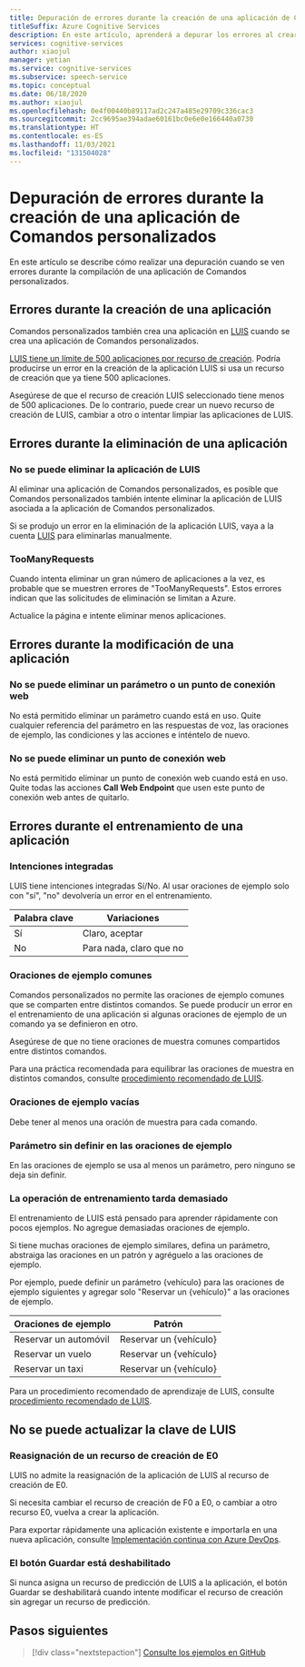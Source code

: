 ```yaml
---
title: Depuración de errores durante la creación de una aplicación de Comandos personalizados (versión preliminar)
titleSuffix: Azure Cognitive Services
description: En este artículo, aprenderá a depurar los errores al crear una aplicación de Comandos personalizados.
services: cognitive-services
author: xiaojul
manager: yetian
ms.service: cognitive-services
ms.subservice: speech-service
ms.topic: conceptual
ms.date: 06/18/2020
ms.author: xiaojul
ms.openlocfilehash: 0e4f00440b89117ad2c247a485e29709c336cac3
ms.sourcegitcommit: 2cc9695ae394adae60161bc0e6e0e166440a0730
ms.translationtype: HT
ms.contentlocale: es-ES
ms.lasthandoff: 11/03/2021
ms.locfileid: "131504028"
---
```

# <a name="debug-errors-when-authoring-a-custom-commands-application"></a>Depuración de errores durante la creación de una aplicación de Comandos personalizados

En este artículo se describe cómo realizar una depuración cuando se ven errores durante la compilación de una aplicación de Comandos personalizados. 

## <a name="errors-when-creating-an-application"></a>Errores durante la creación de una aplicación
Comandos personalizados también crea una aplicación en [LUIS](https://www.luis.ai/) cuando se crea una aplicación de Comandos personalizados. 

[LUIS tiene un límite de 500 aplicaciones por recurso de creación](../luis/luis-limits.md). Podría producirse un error en la creación de la aplicación LUIS si usa un recurso de creación que ya tiene 500 aplicaciones. 

Asegúrese de que el recurso de creación LUIS seleccionado tiene menos de 500 aplicaciones. De lo contrario, puede crear un nuevo recurso de creación de LUIS, cambiar a otro o intentar limpiar las aplicaciones de LUIS.  

## <a name="errors-when-deleting-an-application"></a>Errores durante la eliminación de una aplicación
### <a name="cant-delete-luis-application"></a>No se puede eliminar la aplicación de LUIS
Al eliminar una aplicación de Comandos personalizados, es posible que Comandos personalizados también intente eliminar la aplicación de LUIS asociada a la aplicación de Comandos personalizados.

Si se produjo un error en la eliminación de la aplicación LUIS, vaya a la cuenta [LUIS](https://www.luis.ai/) para eliminarlas manualmente.

### <a name="toomanyrequests"></a>TooManyRequests
Cuando intenta eliminar un gran número de aplicaciones a la vez, es probable que se muestren errores de "TooManyRequests". Estos errores indican que las solicitudes de eliminación se limitan a Azure. 

Actualice la página e intente eliminar menos aplicaciones.

## <a name="errors-when-modifying-an-application"></a>Errores durante la modificación de una aplicación

### <a name="cant-delete-a-parameter-or-a-web-endpoint"></a>No se puede eliminar un parámetro o un punto de conexión web
No está permitido eliminar un parámetro cuando está en uso. Quite cualquier referencia del parámetro en las respuestas de voz, las oraciones de ejemplo, las condiciones y las acciones e inténtelo de nuevo.

### <a name="cant-delete-a-web-endpoint"></a>No se puede eliminar un punto de conexión web
No está permitido eliminar un punto de conexión web cuando está en uso. Quite todas las acciones **Call Web Endpoint** que usen este punto de conexión web antes de quitarlo.

## <a name="errors-when-training-an-application"></a>Errores durante el entrenamiento de una aplicación
### <a name="built-in-intents"></a>Intenciones integradas
LUIS tiene intenciones integradas Sí/No. Al usar oraciones de ejemplo solo con "sí", "no" devolvería un error en el entrenamiento. 

| Palabra clave | Variaciones | 
| ------- | --------- | 
| Sí | Claro, aceptar |
| No | Para nada, claro que no | 

### <a name="common-sample-sentences"></a>Oraciones de ejemplo comunes
Comandos personalizados no permite las oraciones de ejemplo comunes que se comparten entre distintos comandos. Se puede producir un error en el entrenamiento de una aplicación si algunas oraciones de ejemplo de un comando ya se definieron en otro. 

Asegúrese de que no tiene oraciones de muestra comunes compartidos entre distintos comandos. 

Para una práctica recomendada para equilibrar las oraciones de muestra en distintos comandos, consulte [procedimiento recomendado de LUIS](../luis/luis-concept-best-practices.md).

### <a name="empty-sample-sentences"></a>Oraciones de ejemplo vacías
Debe tener al menos una oración de muestra para cada comando.

### <a name="undefined-parameter-in-sample-sentences"></a>Parámetro sin definir en las oraciones de ejemplo
En las oraciones de ejemplo se usa al menos un parámetro, pero ninguno se deja sin definir.

### <a name="training-takes-too-long"></a>La operación de entrenamiento tarda demasiado
El entrenamiento de LUIS está pensado para aprender rápidamente con pocos ejemplos. No agregue demasiadas oraciones de ejemplo. 

Si tiene muchas oraciones de ejemplo similares, defina un parámetro, abstraiga las oraciones en un patrón y agréguelo a las oraciones de ejemplo.

Por ejemplo, puede definir un parámetro {vehículo} para las oraciones de ejemplo siguientes y agregar solo "Reservar un {vehículo}" a las oraciones de ejemplo.

| Oraciones de ejemplo | Patrón | 
| ------- | ------- | 
| Reservar un automóvil | Reservar un {vehículo} | 
| Reservar un vuelo | Reservar un {vehículo} |
| Reservar un taxi | Reservar un {vehículo} |

Para un procedimiento recomendado de aprendizaje de LUIS, consulte [procedimiento recomendado de LUIS](../luis/luis-concept-best-practices.md).

## <a name="cant-update-luis-key"></a>No se puede actualizar la clave de LUIS
### <a name="reassign-to-e0-authoring-resource"></a>Reasignación de un recurso de creación de E0
LUIS no admite la reasignación de la aplicación de LUIS al recurso de creación de E0.

Si necesita cambiar el recurso de creación de F0 a E0, o cambiar a otro recurso E0, vuelva a crear la aplicación. 

Para exportar rápidamente una aplicación existente e importarla en una nueva aplicación, consulte [Implementación continua con Azure DevOps](./how-to-custom-commands-deploy-cicd.md).

### <a name="save-button-is-disabled"></a>El botón Guardar está deshabilitado
Si nunca asigna un recurso de predicción de LUIS a la aplicación, el botón Guardar se deshabilitará cuando intente modificar el recurso de creación sin agregar un recurso de predicción.

## <a name="next-steps"></a>Pasos siguientes

> [!div class="nextstepaction"]
> [Consulte los ejemplos en GitHub](https://aka.ms/speech/cc-samples)

